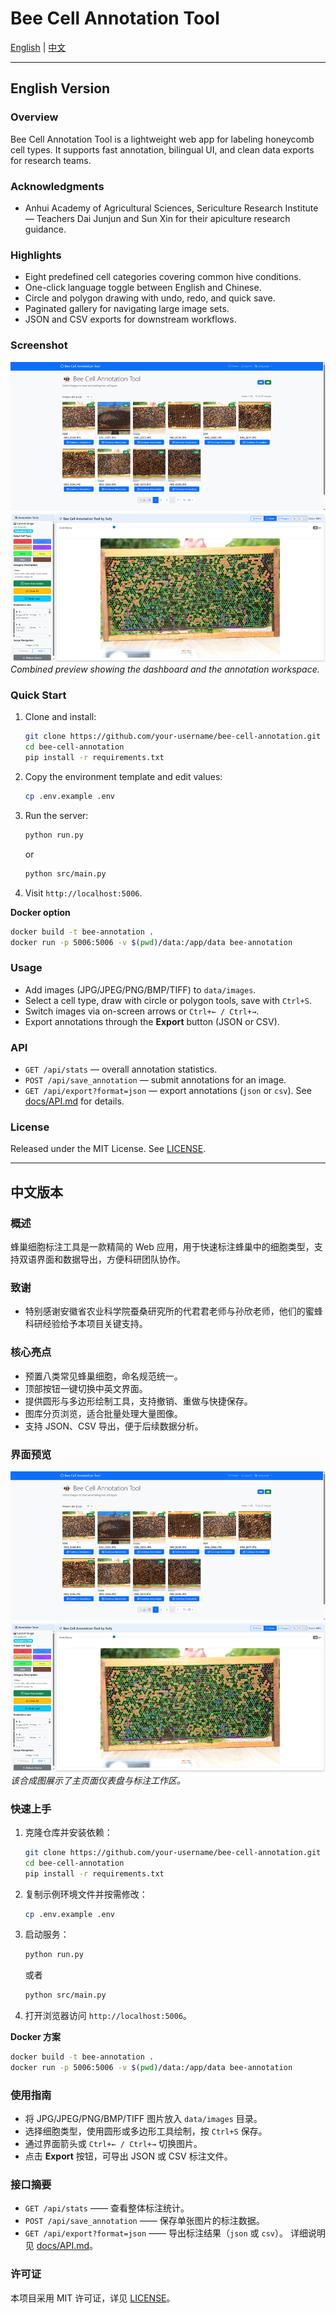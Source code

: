 # Bee Cell Annotation Tool

[English](#english-version) | [中文](#中文版本)

---

## English Version

### Overview
Bee Cell Annotation Tool is a lightweight web app for labeling honeycomb cell types. It supports fast annotation, bilingual UI, and clean data exports for research teams.

### Acknowledgments
- Anhui Academy of Agricultural Sciences, Sericulture Research Institute — Teachers Dai Junjun and Sun Xin for their apiculture research guidance.

### Highlights
- Eight predefined cell categories covering common hive conditions.
- One-click language toggle between English and Chinese.
- Circle and polygon drawing with undo, redo, and quick save.
- Paginated gallery for navigating large image sets.
- JSON and CSV exports for downstream workflows.

### Screenshot

![Main and Annotation Interfaces](docs/images/image.png)
*Combined preview showing the dashboard and the annotation workspace.*

### Quick Start
1. Clone and install:
   ```bash
   git clone https://github.com/your-username/bee-cell-annotation.git
   cd bee-cell-annotation
   pip install -r requirements.txt
   ```
2. Copy the environment template and edit values:
   ```bash
   cp .env.example .env
   ```
3. Run the server:
   ```bash
   python run.py
   ```
   or
   ```bash
   python src/main.py
   ```
4. Visit `http://localhost:5006`.

**Docker option**
```bash
docker build -t bee-annotation .
docker run -p 5006:5006 -v $(pwd)/data:/app/data bee-annotation
```

### Usage
- Add images (JPG/JPEG/PNG/BMP/TIFF) to `data/images`.
- Select a cell type, draw with circle or polygon tools, save with `Ctrl+S`.
- Switch images via on-screen arrows or `Ctrl+← / Ctrl+→`.
- Export annotations through the **Export** button (JSON or CSV).

### API
- `GET /api/stats` — overall annotation statistics.
- `POST /api/save_annotation` — submit annotations for an image.
- `GET /api/export?format=json` — export annotations (`json` or `csv`).
See [docs/API.md](docs/API.md) for details.

### License
Released under the MIT License. See [LICENSE](LICENSE).

---

## 中文版本

### 概述
蜂巢细胞标注工具是一款精简的 Web 应用，用于快速标注蜂巢中的细胞类型，支持双语界面和数据导出，方便科研团队协作。

### 致谢
- 特别感谢安徽省农业科学院蚕桑研究所的代君君老师与孙欣老师，他们的蜜蜂科研经验给予本项目关键支持。

### 核心亮点
- 预置八类常见蜂巢细胞，命名规范统一。
- 顶部按钮一键切换中英文界面。
- 提供圆形与多边形绘制工具，支持撤销、重做与快捷保存。
- 图库分页浏览，适合批量处理大量图像。
- 支持 JSON、CSV 导出，便于后续数据分析。

### 界面预览

![主界面与标注界面](docs/images/image.png)
*该合成图展示了主页面仪表盘与标注工作区。*

### 快速上手
1. 克隆仓库并安装依赖：
   ```bash
   git clone https://github.com/your-username/bee-cell-annotation.git
   cd bee-cell-annotation
   pip install -r requirements.txt
   ```
2. 复制示例环境文件并按需修改：
   ```bash
   cp .env.example .env
   ```
3. 启动服务：
   ```bash
   python run.py
   ```
   或者
   ```bash
   python src/main.py
   ```
4. 打开浏览器访问 `http://localhost:5006`。

**Docker 方案**
```bash
docker build -t bee-annotation .
docker run -p 5006:5006 -v $(pwd)/data:/app/data bee-annotation
```

### 使用指南
- 将 JPG/JPEG/PNG/BMP/TIFF 图片放入 `data/images` 目录。
- 选择细胞类型，使用圆形或多边形工具绘制，按 `Ctrl+S` 保存。
- 通过界面箭头或 `Ctrl+← / Ctrl+→` 切换图片。
- 点击 **Export** 按钮，可导出 JSON 或 CSV 标注文件。

### 接口摘要
- `GET /api/stats` —— 查看整体标注统计。
- `POST /api/save_annotation` —— 保存单张图片的标注数据。
- `GET /api/export?format=json` —— 导出标注结果（`json` 或 `csv`）。
详细说明见 [docs/API.md](docs/API.md)。

### 许可证
本项目采用 MIT 许可证，详见 [LICENSE](LICENSE)。
